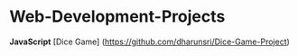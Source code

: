 # Web-Development-Projects
**JavaScript**
[Dice Game] (https://github.com/dharunsri/Dice-Game-Project)
